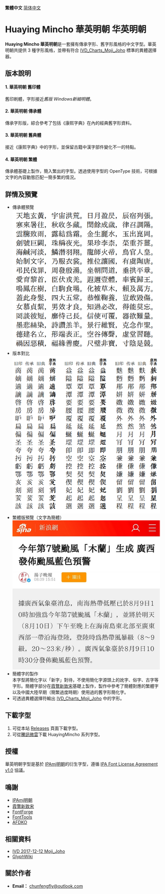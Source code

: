 **繁體中文** [简体中文](README-SC.md#Huaying-Mincho-华英明朝-華英明朝)
# Huaying Mincho 華英明朝 华英明朝
**Huaying Mincho 華英明朝**是一套擁有傳承字形、舊字形風格的中文字型。華英明朝共提供 3 種字形風格，並帶有符合 [IVD_Charts_Moji_Joho](https://unicode.org/ivd/data/2017-12-12/IVD_Charts_Moji_Joho.pdf) 標準的異體選擇器。
## 版本說明
#### 1. 華英明朝 舊印體
舊印刷體，字形接近*舊版 Windows新細明體*。
#### 2. 華英明朝 傳承體
傳承字形版，綜合參考了包括《康熙字典》在內的經典舊字形資料。
#### 3. 華英明朝 舊典體
接近《康熙字典》中的字形，並保留古籍中漢字部件變化不一的特點。
#### 4. 華英明朝 繁體
傳承體基礎上製作，簡入繁出的字型。透過使用字型的 OpenType 技術，可根據文字的內容動態匹配一簡多繁的情況。
## 詳情及預覽
* 傳承體預覽  
![image](./pic/hy0001.png)  
* 版本對比  
![image](./pic/hy0002.png)  
* 繁體版預覽（文字為簡體）  
![image](./pic/hy0001.jpg)  
* 簡體字的製作  
本字型將簡化字以「新字」對待，不使用簡化字源頭上的訛字、俗字、古字等字形。簡體字部分在[霞鶩新致宋](https://github.com/lxgw/LxgwNeoZhiSong)基礎上製作，製作中參考了簡體對應的繁體字以及中國大陸早期（簡繁過度時期）使用過的舊字形簡化字。
* 可透過異體選擇符輸出 [IVD_Charts_Moji_Joho](https://unicode.org/ivd/data/2017-12-12/IVD_Charts_Moji_Joho.pdf) 中的字形。  

## 下載字型
1. 可從本站 [Releases](../../releases) 頁面下載字型。
2. 可從[騰訊微雲](https://share.weiyun.com/VEoOc5xK)下載 HuayingMincho 系列字型。
## 授權
華英明朝字型是基於 [IPAmj明朝](https://moji.or.jp/mojikiban/font/)的衍生字型，遵循 [IPA Font License Agreement v1.0](./LICENSE.txt) 協議。
## 鳴謝
* [IPAmj明朝](https://moji.or.jp/mojikiban/font/)
* [霞鶩新致宋](https://github.com/lxgw/LxgwNeoZhiSong)
* [FontForge](https://github.com/fontforge/fontforge)
* [FontTools](https://github.com/fonttools/fonttools)
* [AFDKO](https://github.com/adobe-type-tools/afdko/)
## 相關資料
* [IVD 2017-12-12 Moji_Joho](https://unicode.org/ivd/data/2017-12-12/IVD_Charts_Moji_Joho.pdf)
* [GlyphWiki](https://glyphwiki.org/)
## 關於作者
- **Email：** chunfengfly@outlook.com
